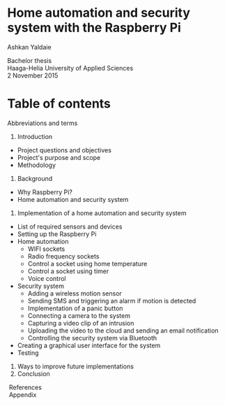 # Home automation and security system with the Raspberry Pi

Ashkan Yaldaie

Bachelor thesis  
Haaga-Helia University of Applied Sciences  
2 November 2015

# Table of contents
Abbreviations and terms
1. Introduction
  - Project questions and objectives
  - Project's purpose and scope
  - Methodology
1. Background
  - Why Raspberry Pi?
  - Home automation and security system
1. Implementation of a home automation and security system
  - List of required sensors and devices
  - Setting up the Raspberry Pi
  - Home automation
    - WIFI sockets
    - Radio frequency sockets
    - Control a socket using home temperature
    - Control a socket using timer
    - Voice control
  - Security system
    - Adding a wireless motion sensor
    - Sending SMS and triggering an alarm if motion is detected
    - Implementation of a panic button
    - Connecting a camera to the system
    - Capturing a video clip of an intrusion
    - Uploading the video to the cloud and sending an email notification
    - Controlling the security system via Bluetooth
  - Creating a graphical user interface for the system
  - Testing
1. Ways to improve future implementations
1. Conclusion

&nbsp;References  
&nbsp;Appendix
